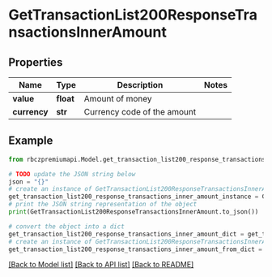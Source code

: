 # GetTransactionList200ResponseTransactionsInnerAmount


## Properties

Name | Type | Description | Notes
------------ | ------------- | ------------- | -------------
**value** | **float** | Amount of money | 
**currency** | **str** | Currency code of the amount | 

## Example

```python
from rbczpremiumapi.Model.get_transaction_list200_response_transactions_inner_amount import GetTransactionList200ResponseTransactionsInnerAmount

# TODO update the JSON string below
json = "{}"
# create an instance of GetTransactionList200ResponseTransactionsInnerAmount from a JSON string
get_transaction_list200_response_transactions_inner_amount_instance = GetTransactionList200ResponseTransactionsInnerAmount.from_json(json)
# print the JSON string representation of the object
print(GetTransactionList200ResponseTransactionsInnerAmount.to_json())

# convert the object into a dict
get_transaction_list200_response_transactions_inner_amount_dict = get_transaction_list200_response_transactions_inner_amount_instance.to_dict()
# create an instance of GetTransactionList200ResponseTransactionsInnerAmount from a dict
get_transaction_list200_response_transactions_inner_amount_from_dict = GetTransactionList200ResponseTransactionsInnerAmount.from_dict(get_transaction_list200_response_transactions_inner_amount_dict)
```
[[Back to Model list]](../README.md#documentation-for-models) [[Back to API list]](../README.md#documentation-for-api-endpoints) [[Back to README]](../README.md)


